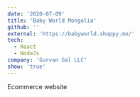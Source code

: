 ```yaml
---
date: '2020-07-09'
title: 'Baby World Mongolia'
github: ''
external: 'https://babyworld.shoppy.mn/'
tech:
  - React
  - NodeJs
company: 'Gurvan Gal LLC'
show: 'true'
---
```


Ecommerce website

